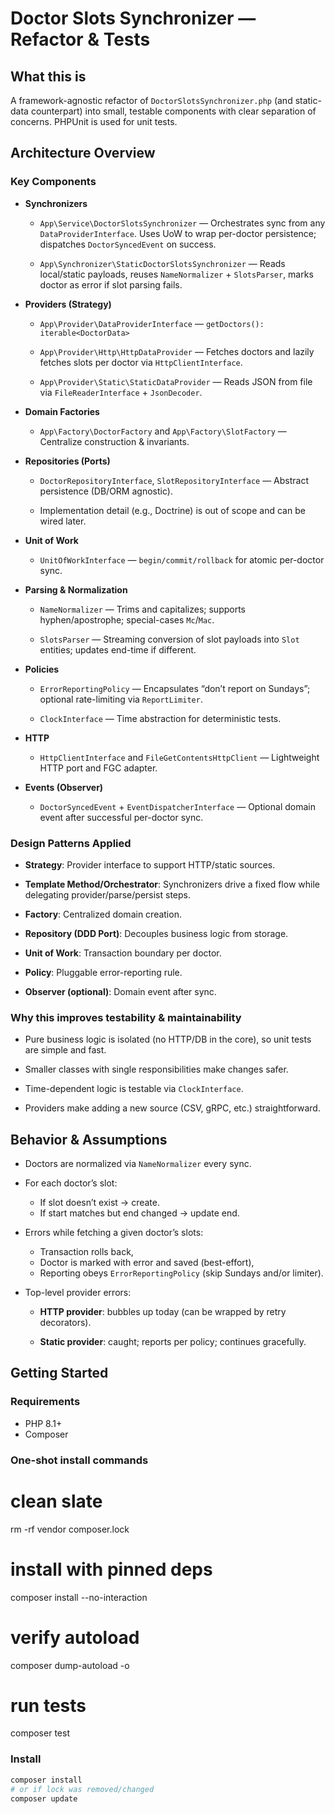 # Doctor Slots Synchronizer — Refactor & Tests

## What this is
A framework-agnostic refactor of `DoctorSlotsSynchronizer.php` (and static-data counterpart) into small, testable components with clear separation of concerns. PHPUnit is used for unit tests.

## Architecture Overview

### Key Components
- **Synchronizers**
  - `App\Service\DoctorSlotsSynchronizer` — Orchestrates sync from any `DataProviderInterface`. Uses UoW to wrap per-doctor persistence; dispatches `DoctorSyncedEvent` on success.

  - `App\Synchronizer\StaticDoctorSlotsSynchronizer` — Reads local/static payloads, reuses `NameNormalizer` + `SlotsParser`, marks doctor as error if slot parsing fails.

- **Providers (Strategy)**
  - `App\Provider\DataProviderInterface` — `getDoctors(): iterable<DoctorData>`

  - `App\Provider\Http\HttpDataProvider` — Fetches doctors and lazily fetches slots per doctor via `HttpClientInterface`.

  - `App\Provider\Static\StaticDataProvider` — Reads JSON from file via `FileReaderInterface` + `JsonDecoder`.

- **Domain Factories**
  - `App\Factory\DoctorFactory` and `App\Factory\SlotFactory` — Centralize construction & invariants.

- **Repositories (Ports)**
  - `DoctorRepositoryInterface`, `SlotRepositoryInterface` — Abstract persistence (DB/ORM agnostic).

  - Implementation detail (e.g., Doctrine) is out of scope and can be wired later.

- **Unit of Work**
  - `UnitOfWorkInterface` — `begin/commit/rollback` for atomic per-doctor sync.

- **Parsing & Normalization**
  - `NameNormalizer` — Trims and capitalizes; supports hyphen/apostrophe; special-cases `Mc`/`Mac`.

  - `SlotsParser` — Streaming conversion of slot payloads into `Slot` entities; updates end-time if different.

- **Policies**
  - `ErrorReportingPolicy` — Encapsulates “don’t report on Sundays”; optional rate-limiting via `ReportLimiter`.

  - `ClockInterface` — Time abstraction for deterministic tests.

- **HTTP**
  - `HttpClientInterface` and `FileGetContentsHttpClient` — Lightweight HTTP port and FGC adapter.

- **Events (Observer)**
  - `DoctorSyncedEvent` + `EventDispatcherInterface` — Optional domain event after successful per-doctor sync.

### Design Patterns Applied

- **Strategy**: Provider interface to support HTTP/static sources.

- **Template Method/Orchestrator**: Synchronizers drive a fixed flow while delegating provider/parse/persist steps.

- **Factory**: Centralized domain creation.

- **Repository (DDD Port)**: Decouples business logic from storage.

- **Unit of Work**: Transaction boundary per doctor.

- **Policy**: Pluggable error-reporting rule.

- **Observer (optional)**: Domain event after sync.

### Why this improves testability & maintainability

- Pure business logic is isolated (no HTTP/DB in the core), so unit tests are simple and fast.

- Smaller classes with single responsibilities make changes safer.

- Time-dependent logic is testable via `ClockInterface`.

- Providers make adding a new source (CSV, gRPC, etc.) straightforward.

## Behavior & Assumptions

- Doctors are normalized via `NameNormalizer` every sync.

- For each doctor’s slot:
  - If slot doesn’t exist → create.
  - If start matches but end changed → update end.

- Errors while fetching a given doctor’s slots:
  - Transaction rolls back,
  - Doctor is marked with error and saved (best-effort),
  - Reporting obeys `ErrorReportingPolicy` (skip Sundays and/or limiter).

- Top-level provider errors:
  - **HTTP provider**: bubbles up today (can be wrapped by retry decorators).

  - **Static provider**: caught; reports per policy; continues gracefully.

## Getting Started

### Requirements
- PHP 8.1+
- Composer

### One-shot install commands

# clean slate
rm -rf vendor composer.lock

# install with pinned deps
composer install --no-interaction

# verify autoload
composer dump-autoload -o

# run tests
composer test

### Install
```bash
composer install
# or if lock was removed/changed
composer update

